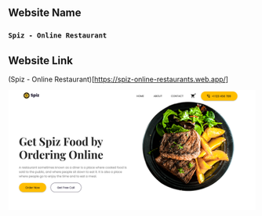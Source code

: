 ## Website Name

### `Spiz - Online Restaurant`

## Website Link

(Spiz - Online Restaurant)[https://spiz-online-restaurants.web.app/]

<img src='./website-image.png'>
